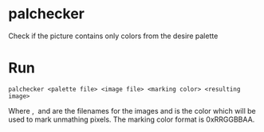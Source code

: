 # palchecker
Check if the picture contains only colors from the desire palette

# Run
```
palchecker <palette file> <image file> <marking color> <resulting image>
```
Where <palette file>, <image file> and <resulting image> are the filenames for the images and <marking color> is the color which will be used to mark unmathing pixels. The marking color format is 0xRRGGBBAA.
